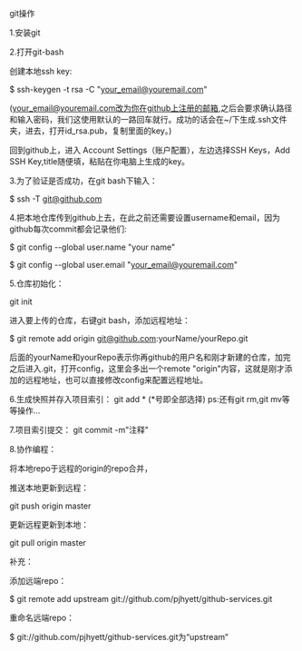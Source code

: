 git操作

1.安装git

2.打开git-bash

  创建本地ssh key:

  $ ssh-keygen -t rsa -C "your_email@youremail.com"

  (your_email@youremail.com改为你在github上注册的邮箱,之后会要求确认路径和输入密码，我们这使用默认的一路回车就行。成功的话会在~/下生成.ssh文件夹，进去，打开id_rsa.pub，复制里面的key。)

  回到github上，进入 Account Settings（账户配置），左边选择SSH Keys，Add SSH Key,title随便填，粘贴在你电脑上生成的key。


3.为了验证是否成功，在git bash下输入：

  $ ssh -T git@github.com


4.把本地仓库传到github上去，在此之前还需要设置username和email，因为github每次commit都会记录他们:

  $ git config --global user.name "your name"

  $ git config --global user.email "your_email@youremail.com"


5.仓库初始化：

  git init

  进入要上传的仓库，右键git bash，添加远程地址：

  $ git remote add origin git@github.com:yourName/yourRepo.git

  后面的yourName和yourRepo表示你再github的用户名和刚才新建的仓库，加完之后进入.git，打开config，这里会多出一个remote "origin"内容，这就是刚才添加的远程地址，也可以直接修改config来配置远程地址。


6.生成快照并存入项目索引：
  git add *  (*号即全部选择)
      ps:还有git rm,git mv等等操作…

7.项目索引提交：
  git commit -m"注释"

8.协作编程：

  将本地repo于远程的origin的repo合并，

  推送本地更新到远程：

  git push origin master

  更新远程更新到本地：

  git pull origin master

补充：

添加远端repo：

$ git remote add upstream git://github.com/pjhyett/github-services.git

重命名远端repo：

$ git://github.com/pjhyett/github-services.git为“upstream”


